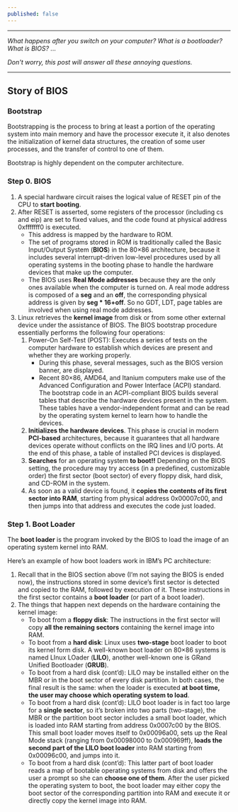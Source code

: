 ```yaml
---
published: false
---
```

---

_What happens after you switch on your computer? What is a bootloader? What is BIOS? ..._

_Don't worry, this post will answer all these annoying questions._

---
## Story of BIOS
### Bootstrap 
Bootstrapping is the process to bring at least a portion of the operating system into main memory and have the processor execute it, it also denotes the initialization of kernel data structures, the creation of some user processes, and the transfer of control to one of them.

Bootstrap is highly dependent on the computer architecture.
### Step 0. BIOS
1. A special hardware circuit raises the logical value of RESET pin of the CPU to **start booting**.
2. After RESET is asserted, some registers of the processor (including cs and eip) are set to fixed values, and the code found at physical address 0xfffffff0 is executed.
	* This address is mapped by the hardware to ROM.
	* The set of programs stored in ROM is traditionally called the Basic Input/Output System (**BIOS**) in the 80×86 architecture, because it includes several interrupt-driven low-level procedures used by all operating systems in the booting phase to handle the hardware devices that make up the computer.
	* The BIOS uses **Real Mode addresses** because they are the only ones available when the computer is turned on. A real mode address is composed of a **seg** and an **off**, the corresponding physical address is given by **seg * 16+off**. So no GDT, LDT, page tables are involved when using real mode addresses.
3. Linux retrieves the **kernel image** from disk or from some other external device under the assistance of BIOS. The BIOS bootstrap procedure essentially performs the following four operations:
	1. Power-On Self-Test (POST): Executes a series of tests on the computer hardware to establish which devices are present and whether they are working properly.
    	* During this phase, several messages, such as the BIOS version banner, are displayed.
        * Recent 80×86, AMD64, and Itanium computers make use of the Advanced Configuration and Power Interface (ACPI) standard. The bootstrap code in an ACPI-compliant BIOS builds several tables that describe the hardware devices present in the system. These tables have a vendor-independent format and can be read by the operating system kernel to learn how to handle the devices.
	2. **Initializes the hardware devices**. This phase is crucial in modern **PCI-based** architectures, because it guarantees that all hardware devices operate without conflicts on the IRQ lines and I/O ports. At the end of this phase, a table of installed PCI devices is displayed.
    3. **Searches** for an operating system **to boot!!** Depending on the BIOS setting, the procedure may try access (in a predefined, customizable order) the first sector (boot sector) of every floppy disk, hard disk, and CD-ROM in the system.
    4. As soon as a valid device is found, it **copies the contents of its first sector into RAM**, starting from physical address 0x00007c00, and then jumps into that address and executes the code just loaded.

### Step 1. Boot Loader
The **boot loader** is the program invoked by the BIOS to load the image of an operating system kernel into RAM.

Here’s an example of how boot loaders work in IBM’s PC architecture:
1. Recall that in the BIOS section above (I’m not saying the BIOS is ended now), the instructions stored in some device’s first sector is detected and copied to the RAM, followed by execution of it. These instructions in the first sector contains a **boot loader** (or part of a boot loader).
2. The things that happen next depends on the hardware containing the kernel image:
	* To boot from a **floppy disk**: The instructions in the first sector will copy **all the remaining sectors** containing the kernel image into RAM.
    * To boot from a **hard disk**: Linux uses **two-stage** boot loader to boot its kernel form disk. A well-known boot loader on 80×86 systems is named LInux LOader (**LILO**), another well-known one is GRand Unified Bootloader (**GRUB**).
    * To boot from a hard disk (cont’d): LILO may be installed either on the MBR or in the boot sector of every disk partition. In both cases, the final result is the same: when the loader is executed **at boot time, the user may choose which operating system to load**.
    * To boot from a hard disk (cont’d): LILO boot loader is in fact too large for a **single sector**, so it’s broken into two parts (two-stage), the MBR or the partition boot sector includes a small boot loader, which is loaded into RAM starting from address 0x0007c00 by the BIOS. This small boot loader moves itself to 0x00096a00, sets up the Real Mode stack (ranging from 0x00098000 to 0x000969ff), **loads the second part of the LILO boot loader** into RAM starting from 0x00096c00, and jumps into it.
    * To boot from a hard disk (cont’d): This latter part of boot loader reads a map of bootable operating systems from disk and offers the user a prompt so she can **choose one of them**. After the user picked the operating system to boot, the boot loader may either copy the boot sector of the corresponding partition into RAM and execute it or directly copy the kernel image into RAM.